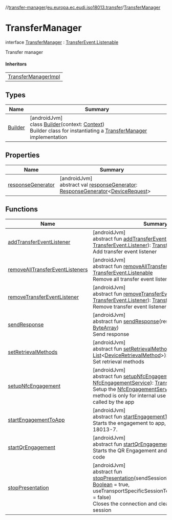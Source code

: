 //[transfer-manager](../../../index.md)/[eu.europa.ec.eudi.iso18013.transfer](../index.md)/[TransferManager](index.md)

# TransferManager

interface [TransferManager](index.md) : [TransferEvent.Listenable](../-transfer-event/-listenable/index.md)

Transfer manager

#### Inheritors

|                                                           |
|-----------------------------------------------------------|
| [TransferManagerImpl](../-transfer-manager-impl/index.md) |

## Types

| Name | Summary |
|---|---|
| [Builder](-builder/index.md) | [androidJvm]<br>class [Builder](-builder/index.md)(context: [Context](https://developer.android.com/reference/kotlin/android/content/Context.html))<br>Builder class for instantiating a [TransferManager](index.md) implementation |

## Properties

| Name                                       | Summary                                                                                                                                                                                                                                                                           |
|--------------------------------------------|-----------------------------------------------------------------------------------------------------------------------------------------------------------------------------------------------------------------------------------------------------------------------------------|
| [responseGenerator](response-generator.md) | [androidJvm]<br>abstract val [responseGenerator](response-generator.md): [ResponseGenerator](../../eu.europa.ec.eudi.iso18013.transfer.response/-response-generator/index.md)&lt;[DeviceRequest](../../eu.europa.ec.eudi.iso18013.transfer.response/-device-request/index.md)&gt; |

## Functions

| Name | Summary |
|---|---|
| [addTransferEventListener](../-transfer-event/-listenable/add-transfer-event-listener.md) | [androidJvm]<br>abstract fun [addTransferEventListener](../-transfer-event/-listenable/add-transfer-event-listener.md)(listener: [TransferEvent.Listener](../-transfer-event/-listener/index.md)): [TransferEvent.Listenable](../-transfer-event/-listenable/index.md)<br>Add transfer event listener |
| [removeAllTransferEventListeners](../-transfer-event/-listenable/remove-all-transfer-event-listeners.md) | [androidJvm]<br>abstract fun [removeAllTransferEventListeners](../-transfer-event/-listenable/remove-all-transfer-event-listeners.md)(): [TransferEvent.Listenable](../-transfer-event/-listenable/index.md)<br>Remove all transfer event listeners |
| [removeTransferEventListener](../-transfer-event/-listenable/remove-transfer-event-listener.md) | [androidJvm]<br>abstract fun [removeTransferEventListener](../-transfer-event/-listenable/remove-transfer-event-listener.md)(listener: [TransferEvent.Listener](../-transfer-event/-listener/index.md)): [TransferEvent.Listenable](../-transfer-event/-listenable/index.md)<br>Remove transfer event listener |
| [sendResponse](send-response.md) | [androidJvm]<br>abstract fun [sendResponse](send-response.md)(responseBytes: [ByteArray](https://kotlinlang.org/api/latest/jvm/stdlib/kotlin/-byte-array/index.html))<br>Send response |
| [setRetrievalMethods](set-retrieval-methods.md) | [androidJvm]<br>abstract fun [setRetrievalMethods](set-retrieval-methods.md)(retrievalMethods: [List](https://kotlinlang.org/api/latest/jvm/stdlib/kotlin.collections/-list/index.html)&lt;[DeviceRetrievalMethod](../-device-retrieval-method/index.md)&gt;): [TransferManager](index.md)<br>Set retrieval methods |
| [setupNfcEngagement](setup-nfc-engagement.md) | [androidJvm]<br>abstract fun [setupNfcEngagement](setup-nfc-engagement.md)(service: [NfcEngagementService](../../eu.europa.ec.eudi.iso18013.transfer.engagement/-nfc-engagement-service/index.md)): [TransferManager](index.md)<br>Setup the [NfcEngagementService](../../eu.europa.ec.eudi.iso18013.transfer.engagement/-nfc-engagement-service/index.md) Note: This method is only for internal use and should not be called by the app |
| [startEngagementToApp](start-engagement-to-app.md) | [androidJvm]<br>abstract fun [startEngagementToApp](start-engagement-to-app.md)(intent: [Intent](https://developer.android.com/reference/kotlin/android/content/Intent.html))<br>Starts the engagement to app, according to ISO 18013-7. |
| [startQrEngagement](start-qr-engagement.md) | [androidJvm]<br>abstract fun [startQrEngagement](start-qr-engagement.md)()<br>Starts the QR Engagement and generates the QR code |
| [stopPresentation](stop-presentation.md) | [androidJvm]<br>abstract fun [stopPresentation](stop-presentation.md)(sendSessionTerminationMessage: [Boolean](https://kotlinlang.org/api/latest/jvm/stdlib/kotlin/-boolean/index.html) = true, useTransportSpecificSessionTermination: [Boolean](https://kotlinlang.org/api/latest/jvm/stdlib/kotlin/-boolean/index.html) = false)<br>Closes the connection and clears the data of the session |
